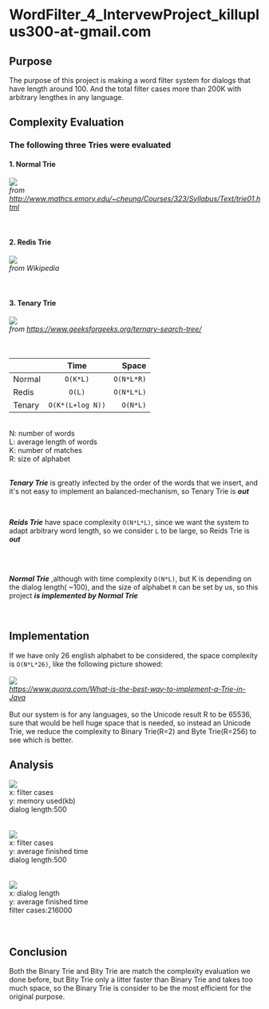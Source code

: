 # WordFilter_4_IntervewProject_killuplus300-at-gmail.com
## Purpose ##
The purpose of this project is making a word filter system for dialogs that have length around 100. And the total filter cases more than 200K with arbitrary lengthes in any language.  


## Complexity Evaluation ##
### The following three Tries were evaluated ###
#### 1. Normal Trie ####
![](https://i.imgur.com/BQ6VJ03.png) <br/>
*from http://www.mathcs.emory.edu/~cheung/Courses/323/Syllabus/Text/trie01.html*
<br/>
<br/>
<br/>
#### 2. Redis Trie ####
![](https://i.imgur.com/8LKCr0t.png) <br/>
*from Wikipedia*
<br/>
<br/>
<br/>
#### 3. Tenary Trie ####
![](https://i.imgur.com/Ky4ItGl.png) <br/>
*from https://www.geeksforgeeks.org/ternary-search-tree/*
<br/>
<br/>
<br/>

|               |Time             |Space       |
| ------------- |:---------------:|-----------:|
| Normal        | `O(K*L)`        | `O(N*L*R)` |
| Redis         | `O(L)`          | `O(N*L*L)` |
| Tenary        | `O(K*(L+log N))`| `O(N*L)`   |

<br/>
N: number of words<br/>
L: average length of words<br/>
K: number of matches<br/>
R: size of alphabet<br/>
<br/>

***Tenary Trie*** is greatly infected by the order of the words that we insert, and it's not easy to implement an balanced-mechanism, so Tenary Trie is ***out***

<br/>

***Reids Trie*** have space complexity `O(N*L*L)`, since we want the system to adapt arbitrary word length, so we consider `L` to be large, so Reids Trie is ***out***

<br/>
<br/>

***Normal Trie*** ,although with time complexity `O(N*L)`, but K is depending on the dialog length( ~100), and the size of alphabet `R` can be set by us, so this project ***is implemented by Normal Trie***

<br/>

## Implementation ##
If we have only 26 english alphabet to be considered, the space complexity is `O(N*L*26)`, like the following picture showed:<br/>
<br/>
![](https://i.imgur.com/HKZjU9d.png) <br/>
*https://www.quora.com/What-is-the-best-way-to-implement-a-Trie-in-Java*
<br/>
<br/>
But our system is for any languages, so the Unicode result R to be 65536, sure that would be hell huge space that is needed, so instead an Unicode Trie, we reduce the complexity to Binary Trie(R=2) and Byte Trie(R=256) to see which is better.<br/>


## Analysis ##

![](https://i.imgur.com/yR8B93O.png) <br/>
x: filter cases<br/>
y: memory used(kb)<br/>
dialog length:500<br/>
<br/>
<br/>
![](https://i.imgur.com/HcpftLz.png) <br/>
x: filter cases<br/>
y: average finished time<br/>
dialog length:500<br/>
<br/>
<br/>
![](https://i.imgur.com/5EofnaC.png) <br/>
x: dialog length<br/>
y: average finished time<br/>
filter cases:216000<br/>
<br/>
<br/>

## Conclusion ##
Both the Binary Trie and Bity Trie are match the complexity evaluation we done before, but Bity Trie only a litter faster than Binary Trie and takes too much space, so the Binary Trie is consider to be the most efficient for the original purpose.
<br/>
<br/>
<br/>
